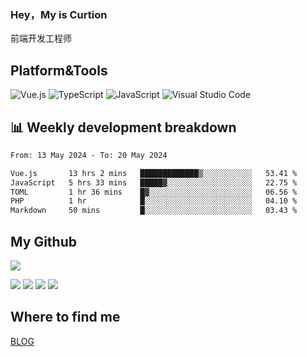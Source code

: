 ### Hey，My is Curtion
前端开发工程师
## Platform&Tools

![Vue.js](https://img.shields.io/badge/-Vue.js-4FC08D?style=flat-square&logo=Vue.js&logoColor=white)
![TypeScript](https://img.shields.io/badge/-TypeScript-007ACC?style=flat-square&logo=typescript&logoColor=white)
![JavaScript](https://img.shields.io/badge/-JavaScript-F7DF1E?style=flat-square&logo=javascript&logoColor=black)
![Visual Studio Code](https://img.shields.io/badge/-VSCode-007ACC?style=flat-square&logo=Visual-Studio-Code&logoColor=white)

## 📊 Weekly development breakdown

<!--START_SECTION:waka-->

```txt
From: 13 May 2024 - To: 20 May 2024

Vue.js       13 hrs 2 mins   █████████████▒░░░░░░░░░░░   53.41 %
JavaScript   5 hrs 33 mins   █████▓░░░░░░░░░░░░░░░░░░░   22.75 %
TOML         1 hr 36 mins    █▓░░░░░░░░░░░░░░░░░░░░░░░   06.56 %
PHP          1 hr            █░░░░░░░░░░░░░░░░░░░░░░░░   04.10 %
Markdown     50 mins         █░░░░░░░░░░░░░░░░░░░░░░░░   03.43 %
```

<!--END_SECTION:waka-->

## My Github

![](http://github-profile-summary-cards.vercel.app/api/cards/profile-details?username=curtion&theme=nord_bright)

![](http://github-profile-summary-cards.vercel.app/api/cards/stats?username=curtion&theme=nord_bright)
![](http://github-profile-summary-cards.vercel.app/api/cards/productive-time?username=curtion&theme=nord_bright&utcOffset=8)
![](http://github-profile-summary-cards.vercel.app/api/cards/repos-per-language?username=curtion&theme=nord_bright)
![](http://github-profile-summary-cards.vercel.app/api/cards/most-commit-language?username=curtion&theme=nord_bright)

## Where to find me

[BLOG](https://blog.3gxk.net)
